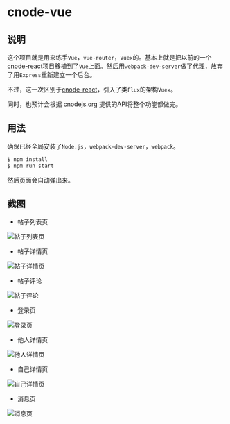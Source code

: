 # cnode-vue

## 说明

这个项目就是用来练手`Vue`，`vue-router`，`Vuex`的。基本上就是把以前的一个[cnode-react](https://github.com/stop2stare/cnode-react/)项目移植到了`Vue`上面。然后用`webpack-dev-server`做了代理，放弃了用`Express`重新建立一个后台。

不过，这一次区别于[cnode-react](https://github.com/stop2stare/cnode-react/)，引入了类`Flux`的架构`Vuex`。

同时，也预计会根据 cnodejs.org 提供的API将整个功能都做完。

## 用法

确保已经全局安装了`Node.js`，`webpack-dev-server`，`webpack`。

``` sh
$ npm install
$ npm run start
```

然后页面会自动弹出来。

## 截图

* 帖子列表页

![帖子列表页](./screenshots/list.jpg)

* 帖子详情页

![帖子详情页](./screenshots/topic.jpg)

* 帖子评论

![帖子评论](./screenshots/comment.jpg)

* 登录页

![登录页](./screenshots/login.jpg)

* 他人详情页

![他人详情页](./screenshots/user.jpg)

* 自己详情页

![自己详情页](./screenshots/self.jpg)

* 消息页

![消息页](./screenshots/notification.jpg)